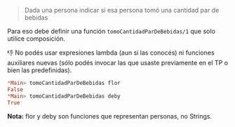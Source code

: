 > Dada una persona indicar si esa persona tomó una cantidad par de bebidas

Para eso debe definir una función `tomoCantidadParDeBebidas/1` que solo utilice composición. 

:thumbsdown: No podés usar expresiones lambda (aun si las conocés) ni funciones auxiliares nuevas (sólo podés invocar las que usaste previamente en el TP o bien las predefinidas).

``` haskell
*Main> tomoCantidadParDeBebidas flor 
False
*Main> tomoCantidadParDeBebidas deby
True
``` 

**Nota:** flor y deby son funciones que representan personas, no Strings.
